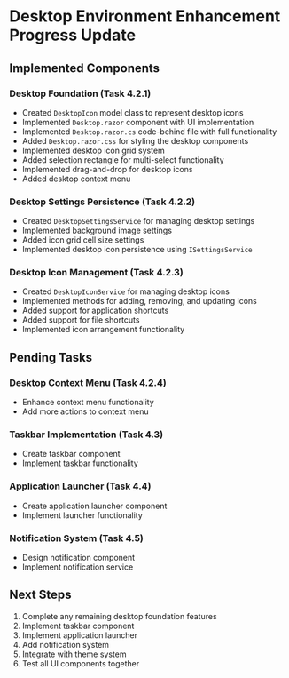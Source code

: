 # Desktop Environment Enhancement Progress Update

## Implemented Components

### Desktop Foundation (Task 4.2.1)
- Created `DesktopIcon` model class to represent desktop icons
- Implemented `Desktop.razor` component with UI implementation
- Implemented `Desktop.razor.cs` code-behind file with full functionality
- Added `Desktop.razor.css` for styling the desktop components
- Implemented desktop icon grid system
- Added selection rectangle for multi-select functionality
- Implemented drag-and-drop for desktop icons
- Added desktop context menu

### Desktop Settings Persistence (Task 4.2.2)
- Created `DesktopSettingsService` for managing desktop settings
- Implemented background image settings
- Added icon grid cell size settings
- Implemented desktop icon persistence using `ISettingsService`

### Desktop Icon Management (Task 4.2.3)
- Created `DesktopIconService` for managing desktop icons
- Implemented methods for adding, removing, and updating icons
- Added support for application shortcuts
- Added support for file shortcuts
- Implemented icon arrangement functionality

## Pending Tasks

### Desktop Context Menu (Task 4.2.4)
- Enhance context menu functionality
- Add more actions to context menu

### Taskbar Implementation (Task 4.3)
- Create taskbar component
- Implement taskbar functionality

### Application Launcher (Task 4.4)
- Create application launcher component
- Implement launcher functionality

### Notification System (Task 4.5)
- Design notification component
- Implement notification service

## Next Steps
1. Complete any remaining desktop foundation features
2. Implement taskbar component
3. Implement application launcher
4. Add notification system
5. Integrate with theme system
6. Test all UI components together
